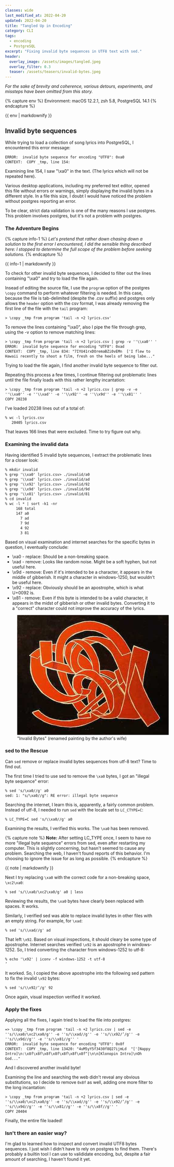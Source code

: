 ```yaml
---
classes: wide
last_modified_at: 2022-04-20
updated: 2022-04-20
title: "Tangled Up in Encoding"
category: CLI
tags:
  - encoding
  - PostgreSQL
excerpt: "Fixing invalid byte sequences in UTF8 text with sed."
header:
  overlay_image: /assets/images/tangled.jpeg
  overlay_filter: 0.3
  teaser: /assets/teasers/invalid-bytes.jpeg
---
```


*For the sake of brevity and coherence, various detours, experiments, and missteps have been omitted from this story.*

{% capture env %}
Environment: macOS 12.2.1, zsh 5.8, PostgreSQL 14.1
{% endcapture %}<div class="notice">{{ env | markdownify }}</div>

## Invalid byte sequences

While trying to load a collection of song lyrics into PostgreSQL, I encountered this error message:

```
ERROR:  invalid byte sequence for encoding "UTF8": 0xa0
CONTEXT:  COPY _tmp, line 154:
```

Examining line 154, I saw "\xa0" in the text. (The lyrics which will not be repeated here).

Various desktop applications, including my preferred text editor, opened this file without errors or warnings, simply displaying the invalid bytes in a different style. In a file this size, I doubt I would have noticed the problem without postgres reporting an error.

To be clear, strict data validation is one of the many reasons I use postgres. This problem involves postgres, but it's not a problem with postgres.


### The Adventure Begins

{% capture info-1 %}
*Let's pretend that rather down chasing down a solution to the first error I encountered, I did the sensible thing described here: I stopped to determine the full scope of the problem before seeking solutions.*
{% endcapture %}<div class="notice">{{ info-1 | markdownify }}</div>


To check for other invalid byte sequences, I decided to filter out the lines containing "\xa0" and try to load the file again.

Insead of editing the source file, I use the `program` option of the postgres `\copy` command to perform whatever filtering is needed. In this case, because the file is tab-delimited (despite the .csv suffix) and postgres only allows the `header` option with the csv format, I was already removing the first line of the file with the `tail` program:

```
> \copy _tmp from program 'tail -n +2 lyrics.csv'
```

To remove the lines containing "\xa0", also I pipe the file through grep, using the -v option to remove matching lines:

```
> \copy _tmp from program 'tail -n +2 lyrics.csv | grep -v ''\\xa0'' '
ERROR:  invalid byte sequence for encoding "UTF8": 0xad
CONTEXT:  COPY _tmp, line 834: "7IYU41rxDOremaBZi0vEMn  ['I flew to Hawaii recently to shoot a film, fresh on the heels of being labe..."
```

Trying to load the file again, I find another invalid byte sequence to filter out.

Repeating this process a few times, I continue filtering out problematic lines until the file finally loads with this rather lengthy incantation:

```
> \copy _tmp from program 'tail -n +2 lyrics.csv | grep -v -e ''\\xa0'' -e ''\\xad'' -e ''\\x92'' -e ''\\x9d'' -e ''\\x81'' '
COPY 20238
```

I've loaded 20238 lines out of a total of:

```
% wc -l lyrics.csv
   20405 lyrics.csv
```

That leaves 166 lines that were excluded. Time to try figure out why.

### Examining the invalid data

Having identified 5 invalid byte sequences, I extract the problematic lines for a closer look:

```
% mkdir invalid
% grep '\\xa0' lyrics.csv> ./invalid/a0
% grep '\\xad' lyrics.csv> ./invalid/ad
% grep '\\x92' lyrics.csv> ./invalid/92
% grep '\\x9d' lyrics.csv> ./invalid/9d
% grep '\\x81' lyrics.csv> ./invalid/81
% cd invalid
% wc -l * | sort -k1 -nr
     168 total
     147 a0
       7 ad
       7 9d
       4 92
       3 81
```

Based on visual examination and internet searches for the specific bytes in question, I eventually conclude:

* \xa0 - replace: Should be a non-breaking space.
* \xad - remove: Looks like random noise. Might be a soft hyphen, but not useful here.
* \x9d - remove: Even if it's intended to be a character, it appears in the middle of gibberish. It might a character in windows-1250, but wouldn't be useful here.
* \x92 - replace: Obviously should be an apostrophe, which is what U+0092 is.
* \x81 - remove: Even if this byte is intended to be a valid character, it appears in the midst of gibberish or other invalid bytes. Converting it to a "correct" character could not improve the accuracy of the lyrics.

<figure style="width: 600px" class="align-center">
  <a href="/assets/images/tangled.jpeg" title="Invalid Bytes" alt="painting of several calligraphic numbers and characters twisted into one">
  <img src="/assets/images/tangled.jpeg" alt="painting"></a>
  <figcaption>"Invalid Bytes" (renamed painting by the author's wife)</figcaption>
</figure>

### sed to the Rescue

Can `sed` remove or replace invalid bytes sequences from utf-8 text? Time to find out.

The first time I tried to use sed to remove the `\xa0` bytes, I got an "illegal byte sequence" error:

```
% sed 's/\xa0//g' a0
sed: 1: "s/\xa0//g": RE error: illegal byte sequence
```

Searching the internet, I learn this is, apparently, a fairly common problem. Instead of utf-8, I needed to run `sed` with the locale set to `LC_CTYPE=C`:

```
% LC_TYPE=C sed 's/\\xa0//g' a0
```

Examining the results, I verified this works. The `\xa0` has been removed.

{% capture note %}
**Note:** After setting LC_TYPE once, I seem to have no more "illegal byte sequence" errors from sed, even after restarting my computer. This is slightly concerning, but hasn't seemed to cause any problem. Searching the web, I haven't found reports of this behavior. I'm choosing to ignore the issue for as long as possible.
{% endcapture %}<div class="notice--primary">{{ note | markdownify }}</div>

Next I try replacing `\xa0` with the correct code for a non-breaking space, `\xc2\xa0`:

```
% sed 's/\\xa0/\xc2\xa0/g' a0 | less
```

Reviewing the results, the `\xa0` bytes have clearly been replaced with spaces. It works.

Similarly, I verified sed was able to replace invalid bytes in other files with an empty string. For example, for `\xad`:

```
% sed 's/\\xad//g' ad
```

That left `\x92`. Based on visual inspections, it should cleary be some type of apostrophe. Internet searches verified `\x92` is an apostrophe in windows-1252. So, I tried converting the character from windows-1252 to utf-8:

```
% echo '\x92' | iconv -f windows-1252 -t utf-8
’
```

It worked. So, I copied the above apostrophe into the following sed pattern to fix the invalid `\x92` bytes:

```
% sed 's/\\x92/’/g' 92
```

Once again, visual inspection verified it worked.

### Apply the fixes

Applying all the fixes, I again tried to load the file into postgres:

```
=> \copy _tmp from program 'tail -n +2 lyrics.csv | sed -e ''s/\\xa0/\xc2\xa0/g'' -e ''s/\\xad//g'' -e ''s/\\x92/’/g'' -e ''s/\\x9d//g'' -e ''s/\\x81//g'' '
ERROR:  invalid byte sequence for encoding "UTF8": 0x8f
CONTEXT:  COPY _tmp, line 13420: "4uM5yY5f3430f8Q27ijmLd  "['[Nappy Intro]\n:\x8f\x8f\x8f\x8f\x8f\x8f\x8f^|\n\n[Klonopin Intro]\nOh God..."
```

And I discovered another invalid byte!

Examining the line and searching the web didn't reveal any obvious substitutions, so I decide to remove `0x8f` as well, adding one more filter to the long incantation:

```
> \copy _tmp from program 'tail -n +2 lyrics.csv | sed -e ''s/\\xa0/\xc2\xa0/g'' -e ''s/\\xad//g'' -e ''s/\\x92/’/g'' -e ''s/\\x9d//g'' -e ''s/\\x81//g'' -e ''s/\\x8f//g'' '
COPY 20404
```

Finally, the entire file loaded!


### Isn't there an easier way?

I'm glad to learned how to inspect and convert invalid UTF8 bytes sequences. I just wish I didn't have to rely on postgres to find them. There's probably a builtin tool I can use to valididate encoding, but, despite a fair amount of searching, I haven't found it yet.
